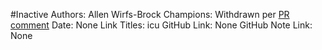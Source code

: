 #Inactive
Authors: Allen Wirfs-Brock
Champions: Withdrawn per [PR comment](https://github.com/tc39/ecma262/issues/1595#issuecomment-509348434)
Date: None
Link Titles: icu
GitHub Link: None
GitHub Note Link: None

